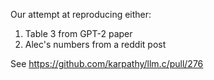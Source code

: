 Our attempt at reproducing either:
1) Table 3 from GPT-2 paper
2) Alec's numbers from a reddit post

See https://github.com/karpathy/llm.c/pull/276
